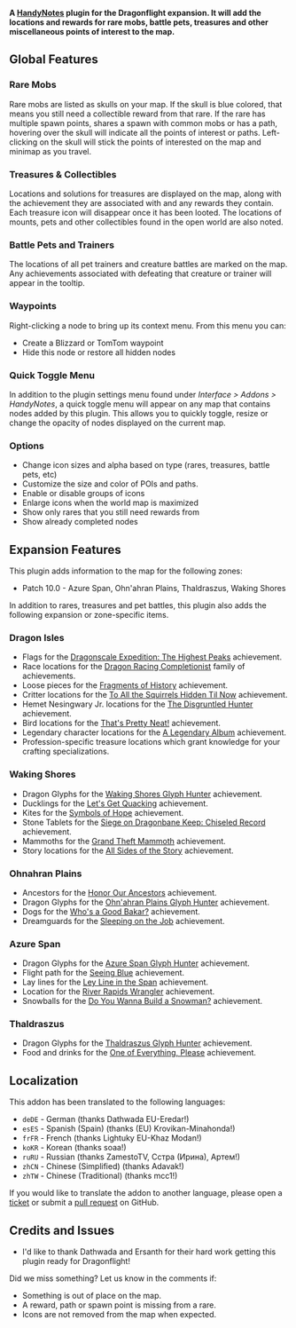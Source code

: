 **A [HandyNotes](https://www.curseforge.com/wow/addons/handynotes) plugin for the Dragonflight expansion. It will add the locations and rewards for rare mobs, battle pets, treasures and other miscellaneous points of interest to the map.**

## Global Features

### Rare Mobs

Rare mobs are listed as skulls on your map. If the skull is blue colored, that means you still need a collectible reward from that rare. If the rare has multiple spawn points, shares a spawn with common mobs or has a path, hovering over the skull will indicate all the points of interest or paths. Left-clicking on the skull will stick the points of interested on the map and minimap as you travel.

### Treasures & Collectibles

Locations and solutions for treasures are displayed on the map, along with the achievement they are associated with and any rewards they contain. Each treasure icon will disappear once it has been looted. The locations of mounts, pets and other collectibles found in the open world are also noted.

### Battle Pets and Trainers

The locations of all pet trainers and creature battles are marked on the map. Any achievements associated with defeating that creature or trainer will appear in the tooltip.

### Waypoints

Right-clicking a node to bring up its context menu. From this menu you can:

* Create a Blizzard or TomTom waypoint
* Hide this node or restore all hidden nodes

### Quick Toggle Menu

In addition to the plugin settings menu found under *Interface > Addons > HandyNotes*, a quick toggle menu will appear on any map that contains nodes added by this plugin. This allows you to quickly toggle, resize or change the opacity of nodes displayed on the current map.

### Options

* Change icon sizes and alpha based on type (rares, treasures, battle pets, etc)
* Customize the size and color of POIs and paths.
* Enable or disable groups of icons
* Enlarge icons when the world map is maximized
* Show only rares that you still need rewards from
* Show already completed nodes

## Expansion Features

This plugin adds information to the map for the following zones:

* Patch 10.0 - Azure Span, Ohn'ahran Plains, Thaldraszus, Waking Shores

In addition to rares, treasures and pet battles, this plugin also adds the following expansion or zone-specific items.

### Dragon Isles

* Flags for the [Dragonscale Expedition: The Highest Peaks](https://www.wowhead.com/achievement=15890/dragonscale-expedition-the-highest-peaks) achievement.
* Race locations for the [Dragon Racing Completionist](https://www.wowhead.com/achievement=15939/dragon-racing-completionist) family of achievements.
* Loose pieces for the [Fragments of History](https://www.wowhead.com/achievement=16323/fragments-of-history) achievement.
* Critter locations for the [To All the Squirrels Hidden Til Now](https://www.wowhead.com/achievement=16729/to-all-the-squirrels-hidden-til-now) achievement.
* Hemet Nesingwary Jr. locations for the [The Disgruntled Hunter](https://www.wowhead.com/achievement=16542/the-disgruntled-hunter) achievement.
* Bird locations for the [That's Pretty Neat!](https://www.wowhead.com/achievement=16446/thats-pretty-neat) achievement.
* Legendary character locations for the [A Legendary Album](https://www.wowhead.com/achievement=16570/a-legendary-album) achievement.
* Profession-specific treasure locations which grant knowledge for your crafting specializations.

### Waking Shores

* Dragon Glyphs for the [Waking Shores Glyph Hunter](https://www.wowhead.com/beta/achievement=16575/waking-shores-glyph-hunter) achievement.
* Ducklings for the [Let's Get Quacking](https://www.wowhead.com/achievement=16409/lets-get-quacking) achievement.
* Kites for the [Symbols of Hope](https://www.wowhead.com/achievement=16584/symbols-of-hope) achievement.
* Stone Tablets for the [Siege on Dragonbane Keep: Chiseled Record](https://www.wowhead.com/achievement=16412/siege-on-dragonbane-keep-chiseled-record) achievement.
* Mammoths for the [Grand Theft Mammoth](https://www.wowhead.com/achievement=16493/grand-theft-mammoth) achievement.
* Story locations for the [All Sides of the Story](https://www.wowhead.com/achievement=16406/all-sides-of-the-story) achievement.

### Ohnahran Plains

* Ancestors for the [Honor Our Ancestors](https://www.wowhead.com/achievement=16423/honor-our-ancestors) achievement.
* Dragon Glyphs for the [Ohn'ahran Plains Glyph Hunter](https://www.wowhead.com/beta/achievement=16576/ohnahran-plains-glyph-hunter) achievement.
* Dogs for the [Who's a Good Bakar?](https://www.wowhead.com/achievement=16424/whos-a-good-bakar) achievement.
* Dreamguards for the [Sleeping on the Job](https://www.wowhead.com/achievement=16574/sleeping-on-the-job) achievement.

### Azure Span

* Dragon Glyphs for the [Azure Span Glyph Hunter](https://www.wowhead.com/beta/achievement=16577/azure-span-glyph-hunter) achievement.
* Flight path for the [Seeing Blue](https://www.wowhead.com/achievement=16581/seeing-blue) achievement.
* Lay lines for the [Ley Line in the Span](https://www.wowhead.com/achievement=16638/ley-line-in-the-span) achievement.
* Location for the [River Rapids Wrangler](https://www.wowhead.com/achievement=15889/river-rapids-wrangler) achievement.
* Snowballs for the [Do You Wanna Build a Snowman?](https://www.wowhead.com/achievement=16474/do-you-wanna-build-a-snowman) achievement.

### Thaldraszus

* Dragon Glyphs for the [Thaldraszus Glyph Hunter](https://www.wowhead.com/beta/achievement=16578/thaldraszus-glyph-hunter) achievement.
* Food and drinks for the [One of Everything, Please](https://www.wowhead.com/achievement=16621/one-of-everything-please) achievement.

## Localization

This addon has been translated to the following languages:

* `deDE` - German (thanks Dathwada EU-Eredar!)
* `esES` - Spanish (Spain) (thanks (EU) Krovikan-Minahonda!)
* `frFR` - French (thanks Lightuky EU-Khaz Modan!)
* `koKR` - Korean (thanks soaa!)
* `ruRU` - Russian (thanks ZamestoTV, Сстра (Ирина), Артем!)
* `zhCN` - Chinese (Simplified) (thanks Adavak!)
* `zhTW` - Chinese (Traditional) (thanks mcc1!)

If you would like to translate the addon to another language, please open a [ticket](https://github.com/zarillion/handynotes-plugins/issues) or submit a [pull request](https://github.com/zarillion/handynotes-plugins/pulls) on GitHub.

## Credits and Issues

* I'd like to thank Dathwada and Ersanth for their hard work getting this plugin ready for Dragonflight!

Did we miss something? Let us know in the comments if:

* Something is out of place on the map.
* A reward, path or spawn point is missing from a rare.
* Icons are not removed from the map when expected.
